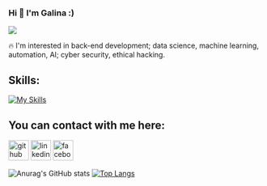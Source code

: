 
  ### Hi 👋 I'm Galina :)

   
  ![](https://github.com/GalkaKG/GalkaKG/blob/main/gif%20for%20my%20readme.gif)
  
  
   🔥 I'm interested in back-end development; data science, machine learning, automation, AI; cyber security, ethical hacking.
  
  
  
  

## Skills: 
<!-- ![image](https://user-images.githubusercontent.com/103485495/175953811-a2809308-2b17-437a-95f1-48ce1368a0d1.png)
![image](https://user-images.githubusercontent.com/103485495/175953867-4a22f1c3-8cef-41af-b3fc-6062640d4a4b.png)
![image](https://user-images.githubusercontent.com/103485495/175954035-35258ce4-aea2-4b2e-9f22-8b932d69f3f5.png)
![image](https://user-images.githubusercontent.com/103485495/176710765-2a0be393-e7a1-4cd5-b651-2249724665e8.png)
 -->

[![My Skills](https://skillicons.dev/icons?i=py,js,html,css,vscode,atom,postgres,docker,bootstrap,flask)](https://skillicons.dev)





 ## You can contact with me here:
 [<img src='https://cdn.jsdelivr.net/npm/simple-icons@3.0.1/icons/github.svg' alt='github' height='40'>](https://github.com/GalkaKG)  [<img src='https://cdn.jsdelivr.net/npm/simple-icons@3.0.1/icons/linkedin.svg' alt='linkedin' height='40'>](https://www.linkedin.com/in/galina-georgieva-12a6a7113/)  [<img src='https://cdn.jsdelivr.net/npm/simple-icons@3.0.1/icons/facebook.svg' alt='facebook' height='40'>](https://www.facebook.com/galina.georgieva.net) 


 ![Anurag's GitHub stats](https://github-readme-stats.vercel.app/api?username=GalkaKG&show_icons=true&theme=highcontrast)
 [![Top Langs](https://github-readme-stats.vercel.app/api/top-langs/?username=GalkaKG)](https://github.com/anuraghazra/github-readme-stats) 
 
 
 
<!--  [![willianrod's wakatime stats](https://github-readme-stats.vercel.app/api/wakatime?username=GalkaKG)](https://github.com/anuraghazra/github-readme-stats)
 [![Readme Card](https://github-readme-stats.vercel.app/api/pin/?username=GalkaKG&repo=github-readme-stats)](https://github.com/anuraghazra/github-readme-stats) -->
<!--  [![Top Langs](https://github-readme-stats.vercel.app/api/top-langs/?username=GalkaKGa&layout=compact)](https://github.com/anuraghazra/github-readme-stats)
 ![Anurag's GitHub stats](https://github-readme-stats.vercel.app/api?username=GalkaKG&show_icons=true&theme=radical) 
 -->

  



<!---
GalkaKG/GalkaKG is a ✨ special ✨ repository because its `README.md` (this file) appears on your GitHub profile.
You can click the Preview link to take a look at your changes.

--->
